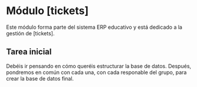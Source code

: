 # Módulo [tickets]

Este módulo forma parte del sistema ERP educativo y está dedicado a la gestión de [tickets].

## Tarea inicial
Debéis ir pensando en cómo queréis estructurar la base de datos. Después, pondremos en común con cada una, con cada responable del grupo, para crear la base de datos final.